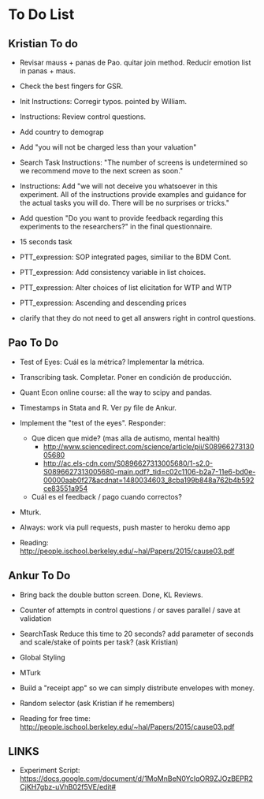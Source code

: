 # To Do List

## Kristian To do
    
+ Revisar mauss + panas de Pao. quitar join method. Reducir emotion list in panas + maus. 

+ Check the best fingers for GSR.

+ Init Instructions: Corregir typos. pointed by William.

+ Instructions: Review control questions.

+ Add country to demograp

+ Add "you will not be charged less than your valuation" 

* Search Task Instructions: "The number of screens is undetermined so we recommend move to the next screen as soon." 

* Instructions: Add "we will not deceive you whatsoever in this experiment. All of the instructions provide examples
and guidance for the actual tasks you will do. There will be no surprises or tricks."        
  
* Add question "Do you want to provide feedback regarding this experiments to the researchers?" in the final questionnaire.

* 15 seconds task

- PTT_expression: SOP integrated pages, similiar to the BDM Cont. 
 
- PTT_expression: Add consistency variable in list choices.

- PTT_expression: Alter choices of list elicitation for WTP and WTP

- PTT_expression: Ascending and descending prices

- clarify that they do not need to get all answers right in control questions.


## Pao To Do

* Test of Eyes: Cuál es la métrica? Implementar la métrica.

* Transcribing task. Completar. Poner en condición de producción.
 
* Quant Econ online course: all the way to scipy and pandas. 

* Timestamps in Stata and R. Ver py file de Ankur.
    
* Implement the "test of the eyes". Responder: 
    * Que dicen que mide? (mas alla de autismo, mental health) 
        * http://www.sciencedirect.com/science/article/pii/S0896627313005680
        * http://ac.els-cdn.com/S0896627313005680/1-s2.0-S0896627313005680-main.pdf?_tid=c02c1106-b2a7-11e6-bd0e-00000aab0f27&acdnat=1480034603_8cba199b848a762b4b592ce83551a954
    * Cuál es el feedback / pago cuando correctos?
     
* Mturk. 

- Always: work via pull requests, push master to heroku demo app

- Reading: http://people.ischool.berkeley.edu/~hal/Papers/2015/cause03.pdf


## Ankur To Do


* Bring back the double button screen. Done, KL Reviews. 
 
* Counter of attempts in control questions / or saves parallel / save at validation

* SearchTask Reduce this time to 20 seconds? add parameter of seconds and scale/stake of points per task? (ask Kristian)

* Global Styling 

* MTurk

* Build a "receipt app" so we can simply distribute envelopes with money.

* Random selector (ask Kristian if he remembers)

* Reading for free time: http://people.ischool.berkeley.edu/~hal/Papers/2015/cause03.pdf

## LINKS

* Experiment Script:
 https://docs.google.com/document/d/1MoMnBeN0YcIqOR9ZJOzBEPR2CjKH7gbz-uVhB02f5VE/edit#



<!-- ________________________________________________________________-->

<!--* additional task.?-->

<!--* "it’s in your best interest to just answer truthfully"-->

<!--* add example in instructions.-->
